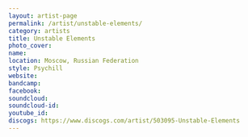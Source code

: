 ```yaml
---
layout: artist-page
permalink: /artist/unstable-elements/
category: artists
title: Unstable Elements
photo_cover: 
name: 
location: Moscow, Russian Federation
style: Psychill
website: 
bandcamp: 
facebook: 
soundcloud: 
soundcloud-id: 
youtube_id: 
discogs: https://www.discogs.com/artist/503095-Unstable-Elements
---
```

